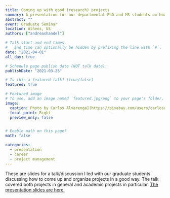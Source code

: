 ```yaml
---
title: Coming up with good (research) projects
summary: A presentation for our departmental PhD and MS students on how to find and implement good (academic) projects
abstract: ""
event: Graduate Seminar
location: Athens, US
authors: ["andreashandel"]

# Talk start and end times.
#   End time can optionally be hidden by prefixing the line with `#`.
date: "2021-04-01"
all_day: true

# Schedule page publish date (NOT talk date).
publishDate: "2021-03-25"

# Is this a featured talk? (true/false)
featured: true

# Featured image
# To use, add an image named `featured.jpg/png` to your page's folder. 
image:
  caption: Photo by Carlos Alvarenga](https://pixabay.com/users/carlosalvarenga-2116392/)/Pixabay
  focal_point: Right
  preview_only: false


# Enable math on this page?
math: false

categories:
  - presentation
  - career
  - project management
---
```


These are slides for a talk/discussion I led with our graduate students discussing how to come up and organize projects in a good way. The talk covered both projects in general and academic projects in particular. <a href="/presentations/2021_04_finding_good_research_topics.html" target="_blank">The presentation slides are here.</a>
